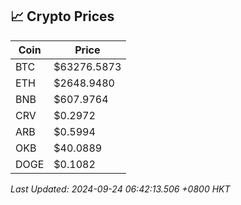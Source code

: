## 📈 Crypto Prices

| Coin | Price |
| ---- | ----- |
| BTC | $63276.5873 |
| ETH | $2648.9480 |
| BNB | $607.9764 |
| CRV | $0.2972 |
| ARB | $0.5994 |
| OKB | $40.0889 |
| DOGE | $0.1082 |

_Last Updated: 2024-09-24 06:42:13.506 +0800 HKT_